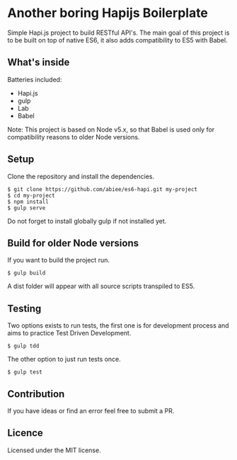 Another boring Hapijs Boilerplate
======================
Simple Hapi.js project to build RESTful API's. The main goal of this project is to be built on top of native ES6, it also adds compatibility to ES5 with Babel.

What's inside
----------------
Batteries included:
 - Hapi.js
 - gulp
 - Lab
 - Babel

Note: This project is based on Node v5.x, so that Babel is used only for compatibility reasons to older Node versions. 

Setup
-----
Clone the repository and install the dependencies.

    $ git clone https://github.com/abiee/es6-hapi.git my-project
    $ cd my-project
    $ npm install
    $ gulp serve

Do not forget to install globally gulp if not installed yet.

Build for older Node versions
-----
If you want to build the project run.

    $ gulp build

A dist folder will appear with all source scripts transpiled to ES5.

Testing
---------
Two options exists to run tests, the first one is for development process and aims to practice Test Driven Development.

    $ gulp tdd

The other option to just run tests once.
    
    $ gulp test

Contribution
---------------
If you have ideas or find an error feel free to submit a PR.

Licence
-------
Licensed under the MIT license.
